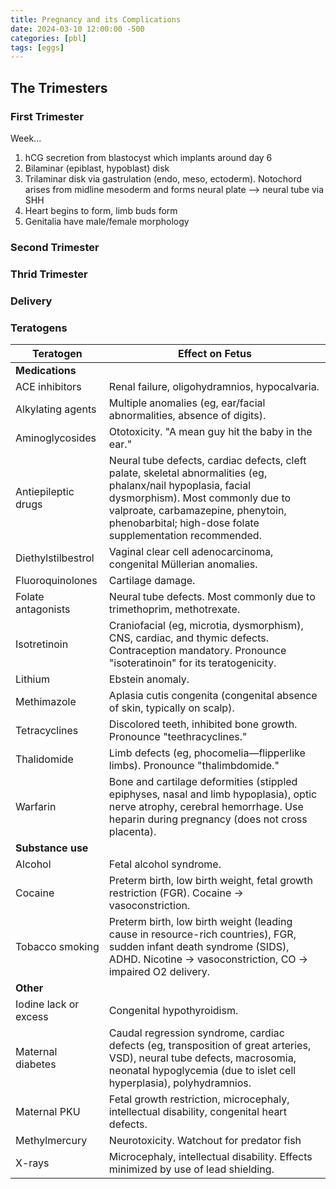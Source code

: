```yaml
---
title: Pregnancy and its Complications
date: 2024-03-10 12:00:00 -500
categories: [pbl]
tags: [eggs]
---
```


## The Trimesters

### First Trimester

Week...
1. hCG secretion from blastocyst which implants around day 6
2. Bilaminar (epiblast, hypoblast) disk
3. Trilaminar disk via gastrulation (endo, meso, ectoderm). Notochord arises from midline mesoderm and forms neural plate --> neural tube via SHH
4. Heart begins to form, limb buds form
8. Genitalia have male/female morphology

### Second Trimester

### Thrid Trimester

### Delivery

### Teratogens

| Teratogen | Effect on Fetus |
| --- | --- |
| **Medications** | |
| ACE inhibitors | Renal failure, oligohydramnios, hypocalvaria. |
| Alkylating agents | Multiple anomalies (eg, ear/facial abnormalities, absence of digits). |
| Aminoglycosides | Ototoxicity. "A mean guy hit the baby in the ear." |
| Antiepileptic drugs | Neural tube defects, cardiac defects, cleft palate, skeletal abnormalities (eg, phalanx/nail hypoplasia, facial dysmorphism). Most commonly due to valproate, carbamazepine, phenytoin, phenobarbital; high-dose folate supplementation recommended. |
| Diethylstilbestrol | Vaginal clear cell adenocarcinoma, congenital Müllerian anomalies. |
| Fluoroquinolones | Cartilage damage. |
| Folate antagonists | Neural tube defects. Most commonly due to trimethoprim, methotrexate. |
| Isotretinoin | Craniofacial (eg, microtia, dysmorphism), CNS, cardiac, and thymic defects. Contraception mandatory. Pronounce "isoteratinoin" for its teratogenicity. |
| Lithium | Ebstein anomaly. |
| Methimazole | Aplasia cutis congenita (congenital absence of skin, typically on scalp). |
| Tetracyclines | Discolored teeth, inhibited bone growth. Pronounce "teethracyclines." |
| Thalidomide | Limb defects (eg, phocomelia—flipperlike limbs). Pronounce "thalimbdomide." |
| Warfarin | Bone and cartilage deformities (stippled epiphyses, nasal and limb hypoplasia), optic nerve atrophy, cerebral hemorrhage. Use heparin during pregnancy (does not cross placenta). |
| **Substance use** | |
| Alcohol | Fetal alcohol syndrome. |
| Cocaine | Preterm birth, low birth weight, fetal growth restriction (FGR). Cocaine → vasoconstriction. |
| Tobacco smoking | Preterm birth, low birth weight (leading cause in resource-rich countries), FGR, sudden infant death syndrome (SIDS), ADHD. Nicotine → vasoconstriction, CO → impaired O2 delivery. |
| **Other** | |
| Iodine lack or excess | Congenital hypothyroidism. |
| Maternal diabetes | Caudal regression syndrome, cardiac defects (eg, transposition of great arteries, VSD), neural tube defects, macrosomia, neonatal hypoglycemia (due to islet cell hyperplasia), polyhydramnios. |
| Maternal PKU | Fetal growth restriction, microcephaly, intellectual disability, congenital heart defects. |
| Methylmercury | Neurotoxicity. Watchout for predator fish |
| X-rays | Microcephaly, intellectual disability. Effects minimized by use of lead shielding.  |